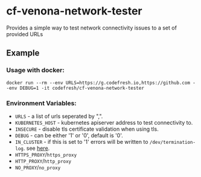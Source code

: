 # cf-venona-network-tester
Provides a simple way to test network connectivity issues to a set of provided URLs

## Example
### Usage with docker:
`
docker run --rm --env URLS=https://g.codefresh.io,https://github.com --env DEBUG=1 -it codefresh/cf-venona-network-tester
`

### Environment Variables:
- `URLS` - a list of urls seperated by ",".
- `KUBERNETES_HOST` - kubernetes apiserver address to test connectivity to.
- `INSECURE` - disable tls certificate validation when using tls.
- `DEBUG` - can be either '1' or '0', default is '0'.
- `IN_CLUSTER` - if this is set to '1' errors will be written to `/dev/termination-log`. see [here](https://kubernetes.io/docs/tasks/debug-application-cluster/determine-reason-pod-failure/).
- `HTTPS_PROXY`/`https_proxy`
- `HTTP_PROXY`/`http_proxy`
- `NO_PROXY`/`no_proxy`
